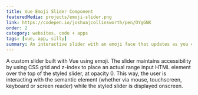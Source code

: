 ```yaml
---
title: Vue Emoji Slider Component
featuredMedia: projects/emoji-slider.png
link: https://codepen.io/joshuajcollinsworth/pen/OYgGNK
order: 2
category: websites, code + apps
tags: [vue, app, silly]
summary: An interactive slider with an emoji face that updates as you change the input.
---
```


A custom slider built with Vue using emoji. The slider maintains accessibility by using CSS grid and z-index to place an actual range input HTML element over the top of the styled slider, at opacity 0. This way, the user is interacting with the semantic element (whether via mouse, touchscreen, keyboard or screen reader) while the styled slider is displayed onscreen.
